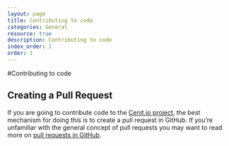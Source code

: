 ```yaml
---
layout: page
title: Contributing to code
categories: General
resource: true
description: Contributing to code
index_order: 1
order: 1
---
```


#Contributing to code

## Creating a Pull Request

If you are going to contribute code to the [Cenit.io project](github.com/openjaf/cenit), the best mechanism for doing this is to create a pull request in GitHub. If you’re unfamiliar with the general concept of pull requests you may want to read more on [pull requests in GitHub](https://help.github.com/articles/using-pull-requests).